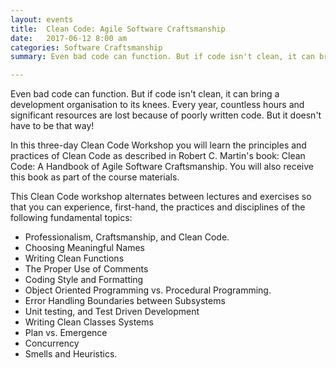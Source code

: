 ```yaml
---
layout: events
title:  Clean Code: Agile Software Craftsmanship
date:   2017-06-12 8:00 am
categories: Software Craftsmanship
summary: Even bad code can function. But if code isn't clean, it can bring a development organisation to its knees. Every year, countless hours and significant resources are lost because of poorly written code. But it doesn't have to be that way! In this three-day Clean Code Workshop you will learn the principles and practices of Clean Code as described in Robert C. Martin's book: Clean Code: A Handbook of Agile Software Craftsmanship. You will also receive this book as part of the course materials.

---
```


Even bad code can function. But if code isn't clean, it can bring a development organisation to its knees. Every year, countless hours and significant resources are lost because of poorly written code. But it doesn't have to be that way!

In this three-day Clean Code Workshop you will learn the principles and practices of Clean Code as described in Robert C. Martin's book: Clean Code: A Handbook of Agile Software Craftsmanship. You will also receive this book as part of the course materials.

This Clean Code workshop alternates between lectures and exercises so that you can experience, first-hand, the practices and disciplines of the following fundamental topics:

* Professionalism, Craftsmanship, and Clean Code.
* Choosing Meaningful Names
* Writing Clean Functions
* The Proper Use of Comments
* Coding Style and Formatting
* Object Oriented Programming vs. Procedural Programming.
* Error Handling Boundaries between Subsystems
* Unit testing, and Test Driven Development
* Writing Clean Classes Systems
* Plan vs. Emergence
* Concurrency
* Smells and Heuristics.

